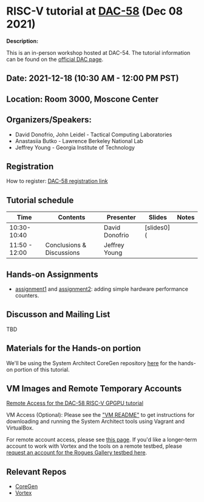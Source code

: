 # RISC-V tutorial at [DAC-58](https://www.dac.com/Conference)  (Dec 08 2021) 

**Description:**

This is an in-person workshop hosted at DAC-54. The tutorial information can be found on the [official DAC page](https://58dac.conference-program.com/presentation/?id=TUT101&sess=sess326).


## Date: 2021-12-18 (10:30 AM - 12:00 PM PST)
## Location: Room 3000, Moscone Center

## Organizers/Speakers:

* David Donofrio, John Leidel - Tactical Computing Laboratories 
* Anastasiia Butko - Lawrence Berkeley National Lab
* Jeffrey Young - Georgia Institute of Technology

## Registration 
How to register: [DAC-58 registration link](https://www.dac.com/Attend/Registration) 



## Tutorial schedule

|  Time | Contents  | Presenter   | Slides  | Notes  |
|---|---|---|---|---|
| 10:30-10:40 |  | David Donofrio  | [slides0](  |   |
| 11:50 - 12:00 | Conclusions & Discussions |  Jeffrey Young |  | 


## Hands-on Assignments 

* [assignment1](Exercises/assignment1.md) and [assignment2](Exercises/assignment2.md): adding simple hardware performance counters. 

## Discusson and Mailing List
TBD

## Materials for the Hands-on portion 
We'll be using the System Architect CoreGen repository [here](https://github.com/opensocsysarch/CoreGen) for the hands-on portion of this tutorial. 

## VM Images and Remote Temporary Accounts

[Remote Access for the DAC-58 RISC-V GPGPU tutorial](https://github.com/gt-crnch-rg/vortex_tutorials/blob/main/Remote%20Access%20for%20the%20MICRO-54%20Vortex%20GPGPU%20tutorial.md)

VM Access (Optional): Please see the ["VM README"](VM_Imgs/VM_README.md) to get instructions for downloading and running the System Architect tools using Vagrant and VirtualBox. 

For remote account access, please see [this page](Remote%20Access%20for%20the%20MICRO-54%20Vortex%20GPGPU%20tutorial.md). If you'd like a longer-term account to work with Vortex and the tools on a remote testbed, please [request an account for the Rogues Gallery testbed here](https://crnch-rg.cc.gatech.edu/request-access/).

## Relevant Repos 
* [CoreGen](https://github.com/opensocsysarch/CoreGen) 
* [Vortex](https://github.com/vortexgpgpu/)
